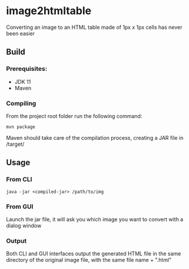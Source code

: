 # image2htmltable

Converting an image to an HTML table made of 1px x 1px cells has never been easier

## Build

### Prerequisites:
- JDK 11
- Maven

### Compiling
From the project root folder run the following command:
```
mvn package
```
Maven should take care of the compilation process, creating
a JAR file in <project-root>/target/

## Usage

### From CLI

```
java -jar <compiled-jar> /path/to/img
```

### From GUI

Launch the jar file, it will ask you which image you want to convert
with a dialog window

### Output

Both CLI and GUI interfaces output the generated HTML file in the same
directory of the original image file, with the same file name + ".html"